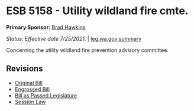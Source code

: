 # ESB 5158 - Utility wildland fire cmte.
**Primary Sponsor:** [Brad Hawkins](/person/leg/brad.hawkins.md)

*Status: Effective date 7/25/2021.* | [leg.wa.gov summary](https://app.leg.wa.gov/billsummary?BillNumber=5158&Year=2021)

Concerning the utility wildland fire prevention advisory committee.

## Revisions
* [Original Bill](1/)
* [Engrossed Bill](1/)
* [Bill as Passed Legislature](1/)
* [Session Law](1/)